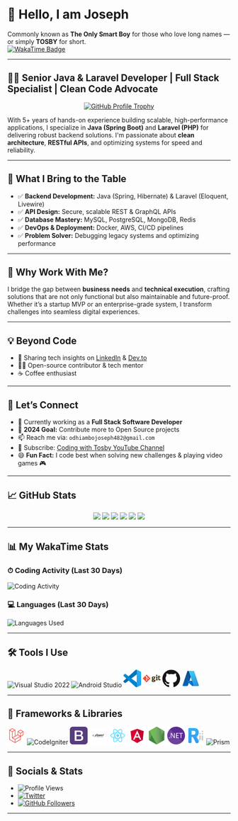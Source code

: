 # 👋 Hello, I am Joseph  
Commonly known as **The Only Smart Boy** for those who love long names — or simply **TOSBY** for short.  
[![WakaTime Badge](https://wakatime.com/badge/user/90d74486-ec81-4c11-9379-397421327e7e.svg)](https://wakatime.com/@90d74486-ec81-4c11-9379-397421327e7e)

---

## 👨‍💻 Senior Java & Laravel Developer | Full Stack Specialist | Clean Code Advocate

<p align="center">
  <a href="https://github.com/ryo-ma/github-profile-trophy">
    <img src="https://github-profile-trophy.vercel.app/?username=Theonlysmartboy&theme=flat&title=Followers,Stars,Commit,Repositories,PullRequest,Issues,Organizations" alt="GitHub Profile Trophy" />
  </a>
</p>


With 5+ years of hands-on experience building scalable, high-performance applications, I specialize in **Java (Spring Boot)** and **Laravel (PHP)** for delivering robust backend solutions. I'm passionate about **clean architecture**, **RESTful APIs**, and optimizing systems for speed and reliability.

---

## 🔧 What I Bring to the Table

- ✅ **Backend Development:** Java (Spring, Hibernate) & Laravel (Eloquent, Livewire)  
- ✅ **API Design:** Secure, scalable REST & GraphQL APIs  
- ✅ **Database Mastery:** MySQL, PostgreSQL, MongoDB, Redis  
- ✅ **DevOps & Deployment:** Docker, AWS, CI/CD pipelines  
- ✅ **Problem Solver:** Debugging legacy systems and optimizing performance

---

## 💼 Why Work With Me?

I bridge the gap between **business needs** and **technical execution**, crafting solutions that are not only functional but also maintainable and future-proof. Whether it’s a startup MVP or an enterprise-grade system, I transform challenges into seamless digital experiences.

---

## 💡 Beyond Code

- 💬 Sharing tech insights on [LinkedIn](https://linkedin.com) & [Dev.to](https://dev.to)
- 👨‍🏫 Open-source contributor & tech mentor
- ☕ Coffee enthusiast

---

## 🤝 Let’s Connect

- 🔭 Currently working as a **Full Stack Software Developer**
- 🥅 **2024 Goal:** Contribute more to Open Source projects
- 📫 Reach me via: `odhiambojoseph482@gmail.com`
- 🎥 Subscribe: [Coding with Tosby YouTube Channel](https://www.youtube.com/channel/UCFgi-pD18iRLBzYB--dadRg)
- 😄 **Fun Fact:** I code best when solving new challenges & playing video games 🎮

---

## 📈 GitHub Stats

<p align="center">
  <img src="https://github-readme-streak-stats.herokuapp.com/?user=Theonlysmartboy&theme=darcula&hide_border=true" />
  <img src="http://github-profile-summary-cards.vercel.app/api/cards/profile-details?username=Theonlysmartboy&theme=darcula" />
  <img src="http://github-profile-summary-cards.vercel.app/api/cards/stats?username=Theonlysmartboy&theme=darcula" />
  <img src="http://github-profile-summary-cards.vercel.app/api/cards/most-commit-language?username=Theonlysmartboy&theme=darcula" />
  <img src="http://github-profile-summary-cards.vercel.app/api/cards/repos-per-language?username=Theonlysmartboy&theme=darcula" />
  <img src="http://github-profile-summary-cards.vercel.app/api/cards/productive-time?username=Theonlysmartboy&theme=darcula&utcOffset=+3" />
</p>

---

## 📊 My WakaTime Stats

### ⏱ Coding Activity (Last 30 Days)
![Coding Activity](https://wakatime.com/share/@Tosby/8a23589e-c726-49fe-ae00-5c569bb98ff2.svg)

### 💻 Languages (Last 30 Days)
![Languages Used](https://wakatime.com/share/@Tosby/879410b9-6d8a-4cb1-b1a2-307110533d31.svg)

---

## 🛠️ Tools I Use

<p>
  <img alt="Visual Studio 2022" width="40" src="https://www.kindpng.com/picc/m/13-130970_visual-studio-2022-icon-hd-png-download.png" />
  <img alt="Android Studio" width="40" src="https://3.bp.blogspot.com/-RH0O7wYQXUc/VozSayGFPlI/AAAAAAAALjc/nhg8bQ_PQR8/s1600/Android_Studio_icon.svg.png" />
  <img alt="VS Code" width="40" src="https://raw.githubusercontent.com/github/explore/main/topics/visual-studio-code/visual-studio-code.png" />
  <img alt="Git" width="40" src="https://raw.githubusercontent.com/github/explore/main/topics/git/git.png" />
  <img alt="GitHub" width="40" src="https://raw.githubusercontent.com/github/explore/main/topics/github/github.png" />
  <img alt="Azure" width="40" src="https://raw.githubusercontent.com/github/explore/main/topics/azure/azure.png" />
</p>

---

## 🧰 Frameworks & Libraries

<p>
  <img alt="Laravel" width="40" src="https://raw.githubusercontent.com/github/explore/main/topics/laravel/laravel.png" />
  <img alt="CodeIgniter" width="40" src="https://th.bing.com/th/id/OIP.RyzIFi-x57WhYZnh527L-wHaHa?rs=1&pid=ImgDetMain" />
  <img alt="Bootstrap" width="40" src="https://raw.githubusercontent.com/github/explore/main/topics/bootstrap/bootstrap.png" />
  <img alt="jQuery" width="40" src="https://raw.githubusercontent.com/github/explore/main/topics/jquery/jquery.png" />
  <img alt="React" width="40" src="https://raw.githubusercontent.com/github/explore/main/topics/react/react.png" />
  <img alt="Angular" width="40" src="https://raw.githubusercontent.com/github/explore/main/topics/angular/angular.png" />
  <img alt="Node.js" width="40" src="https://raw.githubusercontent.com/github/explore/main/topics/nodejs/nodejs.png" />
  <img alt=".NET" width="40" src="https://raw.githubusercontent.com/github/explore/main/topics/dotnet/dotnet.png" />
  <img alt="ReactiveUI" width="40" src="https://raw.githubusercontent.com/github/explore/main/topics/reactiveui/reactiveui.png" />
  <img alt="Prism" width="40" src="https://avatars1.githubusercontent.com/u/10503161?s=200&v=4" />
</p>

---

## 📢 Socials & Stats

- ![Profile Views](https://komarev.com/ghpvc/?username=Theonlysmartboy&label=Profile%20views&color=0e75b6&style=flat)
- [![Twitter](https://img.shields.io/twitter/follow/TheonlySmartBoy?label=Follow&style=social)](https://twitter.com/TheonlySmartBoy)
- [![GitHub Followers](https://img.shields.io/github/followers/Theonlysmartboy?label=Followers&style=social)](https://github.com/Theonlysmartboy)

---

